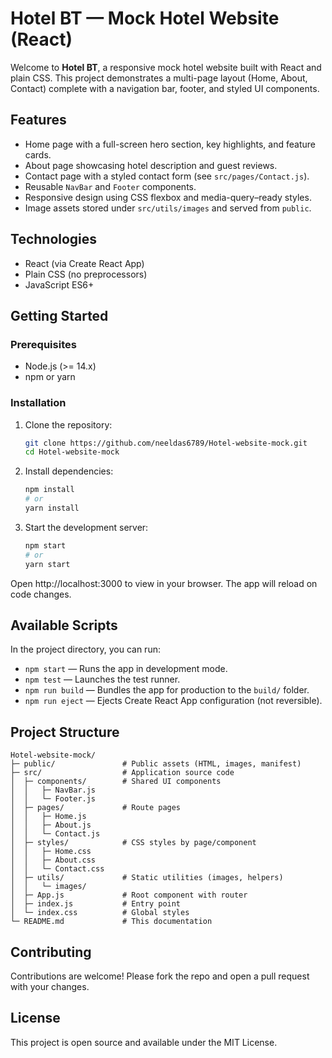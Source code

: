 # Hotel BT — Mock Hotel Website (React)

Welcome to **Hotel BT**, a responsive mock hotel website built with React and plain CSS. This project demonstrates a multi-page layout (Home, About, Contact) complete with a navigation bar, footer, and styled UI components.

## Features

- Home page with a full-screen hero section, key highlights, and feature cards.
- About page showcasing hotel description and guest reviews.
- Contact page with a styled contact form (see `src/pages/Contact.js`).
- Reusable `NavBar` and `Footer` components.
- Responsive design using CSS flexbox and media-query–ready styles.
- Image assets stored under `src/utils/images` and served from `public`.

## Technologies

- React (via Create React App)
- Plain CSS (no preprocessors)
- JavaScript ES6+

## Getting Started

### Prerequisites

- Node.js (>= 14.x)
- npm or yarn

### Installation

1. Clone the repository:
   ```bash
   git clone https://github.com/neeldas6789/Hotel-website-mock.git
   cd Hotel-website-mock
   ```
2. Install dependencies:
   ```bash
   npm install
   # or
   yarn install
   ```
3. Start the development server:
   ```bash
   npm start
   # or
   yarn start
   ```

Open http://localhost:3000 to view in your browser. The app will reload on code changes.

## Available Scripts

In the project directory, you can run:

- `npm start` — Runs the app in development mode.
- `npm test` — Launches the test runner.
- `npm run build` — Bundles the app for production to the `build/` folder.
- `npm run eject` — Ejects Create React App configuration (not reversible).

## Project Structure

```
Hotel-website-mock/
├─ public/               # Public assets (HTML, images, manifest)
├─ src/                  # Application source code
│  ├─ components/        # Shared UI components
│  │   ├─ NavBar.js
│  │   └─ Footer.js
│  ├─ pages/             # Route pages
│  │   ├─ Home.js
│  │   ├─ About.js
│  │   └─ Contact.js
│  ├─ styles/            # CSS styles by page/component
│  │   ├─ Home.css
│  │   ├─ About.css
│  │   └─ Contact.css
│  ├─ utils/             # Static utilities (images, helpers)
│  │   └─ images/
│  ├─ App.js             # Root component with router
│  ├─ index.js           # Entry point
│  └─ index.css          # Global styles
└─ README.md             # This documentation
```

## Contributing

Contributions are welcome! Please fork the repo and open a pull request with your changes.

## License

This project is open source and available under the MIT License.